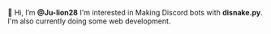 👋 Hi, I’m **@Ju-lion28**
I'm interested in Making Discord bots with **disnake.py**.
I'm also currently doing some web development. 


<!---
Ju-lion28/Ju-lion28 is a ✨ special ✨ repository because its `README.md` (this file) appears on your GitHub profile.
You can click the Preview link to take a look at your changes.
--->
